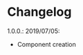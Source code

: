 # Changelog

<!-- Document the breaking changes when updating the component as major version.
As well as the necessary changes to upgrade the component (migration guide type).
-->
1.0.0.: 2019/07/05:
* Component creation
